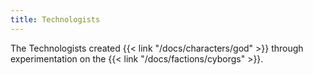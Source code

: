 ```yaml
---
title: Technologists
---
```


The Technologists created {{< link "/docs/characters/god" >}} through experimentation on the {{< link "/docs/factions/cyborgs" >}}.
